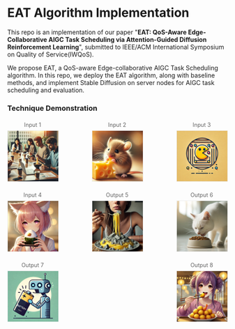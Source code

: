 # EAT Algorithm Implementation


This repo is an implementation of our paper "**EAT: QoS-Aware Edge-Collaborative AIGC Task Scheduling via Attention-Guided Diffusion Reinforcement Learning**", submitted to IEEE/ACM International Symposium on Quality of Service(IWQoS).

We propose EAT, a QoS-aware Edge-collaborative AIGC Task Scheduling algorithm. In this repo, we deploy the EAT algorithm, along with baseline methods, and implement Stable Diffusion on server nodes for AIGC task scheduling and evaluation.
### Technique Demonstration
<div style="display: flex; flex-wrap: wrap; gap: 15px; justify-content: space-between;">

<!-- 第一行：原始数据 -->
<div style="flex: 0 1 23%;">
    <p style="color:#666; font-size:0.9em; text-align:center; margin:5px 0;">Input 1</p>
    <img src="example/1.png" alt="Input sample 1" style="border:1px solid #eee; width:100%;">
</div>

<div style="flex: 0 1 23%;">
    <p style="color:#666; font-size:0.9em; text-align:center; margin:5px 0;">Input 2</p>
    <img src="example/2.png" alt="Input sample 2" style="border:1px solid #eee; width:100%;">
</div>

<div style="flex: 0 1 23%;">
    <p style="color:#666; font-size:0.9em; text-align:center; margin:5px 0;">Input 3</p>
    <img src="example/3.png" alt="Input sample 3" style="border:1px solid #eee; width:100%;">
</div>

<div style="flex: 0 1 23%;">
    <p style="color:#666; font-size:0.9em; text-align:center; margin:5px 0;">Input 4</p>
    <img src="example/4.png" alt="Input sample 4" style="border:1px solid #eee; width:100%;">
</div>

<!-- 第二行：处理结果 -->
<div style="flex: 0 1 23%;">
    <p style="color:#666; font-size:0.9em; text-align:center; margin:5px 0;">Output 5</p>
    <img src="example/5.png" alt="Processed 5" style="border:1px solid #eee; width:100%;">
</div>

<div style="flex: 0 1 23%;">
    <p style="color:#666; font-size:0.9em; text-align:center; margin:5px 0;">Output 6</p>
    <img src="example/6.png" alt="Processed 6" style="border:1px solid #eee; width:100%;">
</div>

<div style="flex: 0 1 23%;">
    <p style="color:#666; font-size:0.9em; text-align:center; margin:5px 0;">Output 7</p>
    <img src="example/7.png" alt="Processed 7" style="border:1px solid #eee; width:100%;">
</div>

<div style="flex: 0 1 23%;">
    <p style="color:#666; font-size:0.9em; text-align:center; margin:5px 0;">Output 8</p>
    <img src="example/8.png" alt="Processed 8" style="border:1px solid #eee; width:100%;">
</div>

</div>


